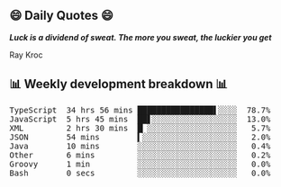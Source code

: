 ## 😄 Daily Quotes 😄

_**Luck is a dividend of sweat. The more you sweat, the luckier you get**_

Ray Kroc



## 📊 Weekly development breakdown 📊

<pre>TypeScript  34 hrs 56 mins ████████████████▌░░░░  78.7%
JavaScript  5 hrs 45 mins  ██▋░░░░░░░░░░░░░░░░░░  13.0%
XML         2 hrs 30 mins  █▏░░░░░░░░░░░░░░░░░░░   5.7%
JSON        54 mins        ▍░░░░░░░░░░░░░░░░░░░░   2.0%
Java        10 mins        ░░░░░░░░░░░░░░░░░░░░░   0.4%
Other       6 mins         ░░░░░░░░░░░░░░░░░░░░░   0.2%
Groovy      1 min          ░░░░░░░░░░░░░░░░░░░░░   0.0%
Bash        0 secs         ░░░░░░░░░░░░░░░░░░░░░   0.0%</pre>